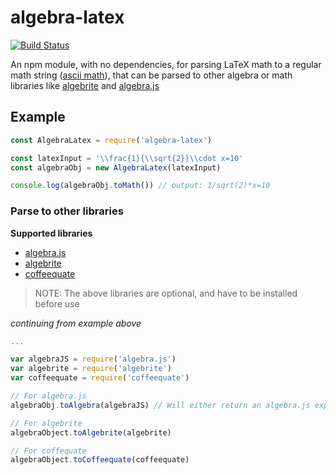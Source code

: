 # algebra-latex

[![Build Status](https://travis-ci.org/viktorstrate/algebra-latex.svg?branch=master)](https://travis-ci.org/viktorstrate/algebra-latex)

An npm module, with no dependencies, for parsing LaTeX math to a regular math string ([ascii math](http://asciimath.org/)),
that can be parsed to other algebra or math libraries like [algebrite](http://algebrite.org/) and [algebra.js](http://algebra.js.org/)

## Example

```javascript
const AlgebraLatex = require('algebra-latex')

const latexInput = '\\frac{1}{\\sqrt{2}}\\cdot x=10'
const algebraObj = new AlgebraLatex(latexInput)

console.log(algebraObj.toMath()) // output: 1/sqrt(2)*x=10
```

### Parse to other libraries

**Supported libraries**

- [algebra.js](http://algebra.js.org/)
- [algebrite](http://algebrite.org/)
- [coffeequate](http://coffeequate.readthedocs.io/)

> NOTE: The above libraries are optional, and have to be installed before use

_continuing from example above_

```javascript
...

var algebraJS = require('algebra.js')
var algebrite = require('algebrite')
var coffeequate = require('coffeequate')

// For algebra.js
algebraObj.toAlgebra(algebraJS) // Will either return an algebra.js expression or equation

// For algebrite
algebraObject.toAlgebrite(algebrite)

// For coffequate
algebraObject.toCoffeequate(coffeequate)
```
